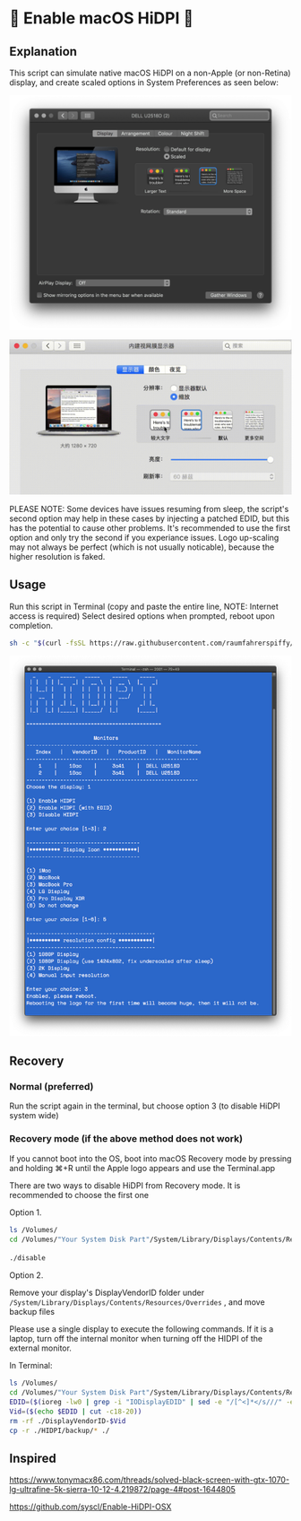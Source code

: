 #  Enable macOS HiDPI 

## Explanation

This script can simulate native macOS HiDPI on a non-Apple (or non-Retina) display, and create scaled options in System Preferences as seen below:

![Preferences](./img/preferences.jpg)

![Preferences](./img/hidpi.gif)

PLEASE NOTE: Some devices have issues resuming from sleep, the script's second option may help in these cases by injecting a patched EDID, but this has the potential to cause other problems. It's recommended to use the first option and only try the second if you experiance issues. Logo up-scaling may not always be perfect (which is not usually noticable), because the higher resolution is faked.

## Usage

Run this script in Terminal (copy and paste the entire line, NOTE: Internet access is required)
Select desired options when prompted, reboot upon completion.

```bash
sh -c "$(curl -fsSL https://raw.githubusercontent.com/raumfahrerspiffy/hidpi.io/master/hidpi.sh)"
```

![RUN](./img/run.jpg)

## Recovery

### Normal (preferred)

Run the script again in the terminal, but choose option 3 (to disable HiDPI system wide)

### Recovery mode (if the above method does not work)

If you cannot boot into the OS, boot into macOS Recovery mode by pressing and holding ⌘+R until the Apple logo appears and use the Terminal.app

There are two ways to disable HiDPI from Recovery mode. It is recommended to choose the first one

Option 1. 

```bash
ls /Volumes/
cd /Volumes/"Your System Disk Part"/System/Library/Displays/Contents/Resources/Overrides/HIDPI

./disable
```

Option 2. 

Remove your display's DisplayVendorID folder under `/System/Library/Displays/Contents/Resources/Overrides` , and move backup files

Please use a single display to execute the following commands. If it is a laptop, turn off the internal monitor when turning off the HIDPI of the external monitor.

In Terminal: 

```bash
ls /Volumes/
cd /Volumes/"Your System Disk Part"/System/Library/Displays/Contents/Resources/Overrides
EDID=($(ioreg -lw0 | grep -i "IODisplayEDID" | sed -e "/[^<]*</s///" -e "s/\>//"))
Vid=($(echo $EDID | cut -c18-20))
rm -rf ./DisplayVendorID-$Vid
cp -r ./HIDPI/backup/* ./
```

## Inspired

https://www.tonymacx86.com/threads/solved-black-screen-with-gtx-1070-lg-ultrafine-5k-sierra-10-12-4.219872/page-4#post-1644805

https://github.com/syscl/Enable-HiDPI-OSX
